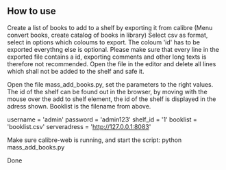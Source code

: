 ## How to use

Create a list of books to add to a shelf by exporting it from calibre (Menu convert books, create catalog of books in library)
Select csv as format, select in options which coloums to export. The coloum 'id' has to be exported everythng else is optional. 
Please make sure that every line in the exported file contains a id, exporting comments and other long texts is therefore not recommended.
Open the file in the editor and delete all lines which shall not be added to the shelf and safe it.

Open the file mass_add_books.py, set the parameters to the right values. The id of the shelf can be found out in the browser, 
by moving with the mouse over the add to shelf element, the id of the shelf is displayed in the adress shown. Booklist is the filename from above.

username = 'admin'
password = 'admin123'
shelf_id = '1'
booklist = 'booklist.csv'
serveradress = 'http://127.0.0.1:8083'

Make sure calibre-web is running, and start the script: python mass_add_books.py

Done